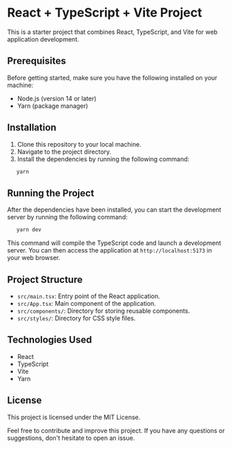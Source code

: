 # React + TypeScript + Vite Project

This is a starter project that combines React, TypeScript, and Vite for web application development.

## Prerequisites

Before getting started, make sure you have the following installed on your machine:

- Node.js (version 14 or later)
- Yarn (package manager)

## Installation

1. Clone this repository to your local machine.
2. Navigate to the project directory.
3. Install the dependencies by running the following command: 
```bash
   yarn
```

## Running the Project

After the dependencies have been installed, you can start the development server by running the following command:
```bash
   yarn dev
```

This command will compile the TypeScript code and launch a development server. You can then access the application at `http://localhost:5173` in your web browser.

## Project Structure

- `src/main.tsx`: Entry point of the React application.
- `src/App.tsx`: Main component of the application.
- `src/components/`: Directory for storing reusable components.
- `src/styles/`: Directory for CSS style files.

## Technologies Used

- React
- TypeScript
- Vite
- Yarn

## License

This project is licensed under the MIT License.

Feel free to contribute and improve this project. If you have any questions or suggestions, don't hesitate to open an issue.